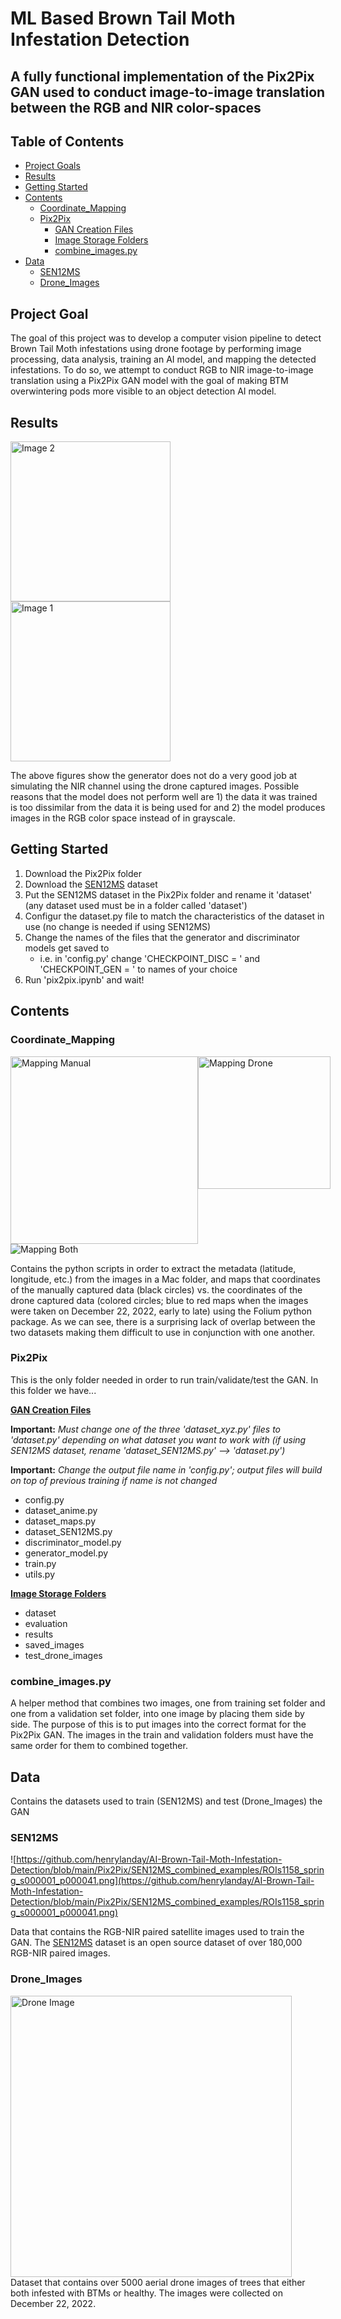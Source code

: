 # ML Based Brown Tail Moth Infestation Detection

## A fully functional implementation of the Pix2Pix GAN used to conduct image-to-image translation between the RGB and NIR color-spaces

## Table of Contents
- [Project Goals](#project-goals)
- [Results](#results)
- [Getting Started](#getting-started)
- [Contents](#contents)
	- [Coordinate_Mapping](#coordinate_mapping)
  - [Pix2Pix](#pix2pix)
    - [GAN Creation Files](#GAN_creation_files)
    - [Image Storage Folders](#Image_Storage_Folders)
    - [combine_images.py](#combine_images)
- [Data](#data)
  - [SEN12MS](#sen12ms)
  - [Drone_Images](#drone_images)

## Project Goal <a name="project-goals"></a>
The goal of this project was to develop a computer vision pipeline to detect Brown Tail Moth infestations using drone footage by performing image processing, data analysis, training an AI model, and mapping the detected infestations. To do so, we attempt to conduct RGB to NIR image-to-image translation using a Pix2Pix GAN model with the goal of making BTM overwintering pods more visible to an object detection AI model.

## Results <a name="results"></a>
<img src="https://github.com/henrylanday/AI-Brown-Tail-Moth-Infestation-Detection/blob/main/Pix2Pix/GitHub_ReadMe_images/Waterville%20Brown%20Tail%202022-69.jpg" alt="Image 2" width="256" height="256" style="object-fit: contain;" /> <img src="https://github.com/henrylanday/AI-Brown-Tail-Moth-Infestation-Detection/blob/main/Pix2Pix/saved_images/generated_image_Waterville%20Brown%20Tail%202022-69.png" alt="Image 1" width="256" height="256" /> </div>

</div>

The above figures show the generator does not do a very good job at simulating the NIR channel using the drone captured images. Possible reasons that the model does not perform well are 1) the data it was trained is too dissimilar from the data it is being used for and 2) the model produces images in the RGB color space instead of in grayscale.

## Getting Started <a name="getting-started"></a>
1. Download the Pix2Pix folder
2. Download the [SEN12MS](https://inkyusa.github.io/deepNIR_dataset/download/synth/) dataset
3. Put the SEN12MS dataset in the Pix2Pix folder and rename it 'dataset' (any dataset used must be in a folder called 'dataset')
4. Configur the dataset.py file to match the characteristics of the dataset in use (no change is needed if using SEN12MS)
6. Change the names of the files that the generator and discriminator models get saved to
   - i.e. in 'config.py' change 'CHECKPOINT_DISC = ' and 'CHECKPOINT_GEN = ' to names of your choice
8. Run 'pix2pix.ipynb' and wait!

## Contents <a name="contents"></a>

### Coordinate_Mapping <a name="coordinate_mapping"></a>
<div style="display: flex;">
    <img src="https://github.com/henrylanday/AI-Brown-Tail-Moth-Infestation-Detection/blob/main/coordinate_mapping/results/manual-only-coords.png" alt="Mapping Manual" width="300" style="object-fit: contain;"/>
    <img src="https://github.com/henrylanday/AI-Brown-Tail-Moth-Infestation-Detection/blob/main/coordinate_mapping/results/drone-only-coords.png" alt="Mapping Drone" width="212" style="object-fit: contain;"/>
</div>
<img src="https://github.com/henrylanday/AI-Brown-Tail-Moth-Infestation-Detection/blob/main/coordinate_mapping/results/combined.png" alt="Mapping Both" style="object-fit: contain;"/>

Contains the python scripts in order to extract the metadata (latitude, longitude,  etc.) from the images in a Mac folder, and maps that coordinates of the manually captured data (black circles) vs. the coordinates of the drone captured data (colored circles; blue to red maps when the images were taken on December 22, 2022, early to late) using the Folium python package. As we can see, there is a surprising lack of overlap between the two datasets making them difficult to use in conjunction with one another.

### Pix2Pix <a name="pix2pix"></a>
This is the only folder needed in order to run train/validate/test the GAN. In this folder we have...

<ins>**GAN Creation Files**</ins> <a name="GAN_creation_files"></a>

**Important:** _Must change one of the three 'dataset_xyz.py' files to 'dataset.py' depending on what dataset you want to work with (if using SEN12MS dataset, rename 'dataset_SEN12MS.py' --> 'dataset.py')_

**Important:** _Change the output file name in 'config.py'; output files will build on top of previous training if name is not changed_





- config.py
- dataset_anime.py
- dataset_maps.py
- dataset_SEN12MS.py
- discriminator_model.py
- generator_model.py
- train.py
- utils.py

<ins>**Image Storage Folders**</ins> <a name="Image_Storage_Folders"></a>

- dataset
- evaluation
- results
- saved_images
- test_drone_images

### combine_images.py <a name="combine_images"></a>
A helper method that combines two images, one from training set folder and one from a validation set folder, into one image by placing them side by side. The purpose of this is to put images into the correct format for the Pix2Pix GAN. The images in the train and validation folders must have the same order for them to combined together.

## Data <a name="data"></a>
Contains the datasets used to train (SEN12MS) and test (Drone_Images) the GAN

### SEN12MS <a name="sen12ms"></a>
![https://github.com/henrylanday/AI-Brown-Tail-Moth-Infestation-Detection/blob/main/Pix2Pix/SEN12MS_combined_examples/ROIs1158_spring_s000001_p000041.png](https://github.com/henrylanday/AI-Brown-Tail-Moth-Infestation-Detection/blob/main/Pix2Pix/SEN12MS_combined_examples/ROIs1158_spring_s000001_p000041.png)

Data that contains the RGB-NIR paired satellite images used to train the GAN. The [SEN12MS](https://inkyusa.github.io/deepNIR_dataset/download/synth/) dataset is an open source dataset of over 180,000 RGB-NIR paired images.
### Drone_Images <a name="drone_images"></a>
<img src="https://github.com/henrylanday/AI-Brown-Tail-Moth-Infestation-Detection/blob/main/Pix2Pix/GitHub_ReadMe_images/Waterville%20Brown%20Tail%202022-54.jpeg" alt="Drone Image" width="450" style="object-fit: contain;" />
Dataset that contains over 5000 aerial drone images of trees that either both infested with BTMs or healthy. The images were collected on December 22, 2022.
